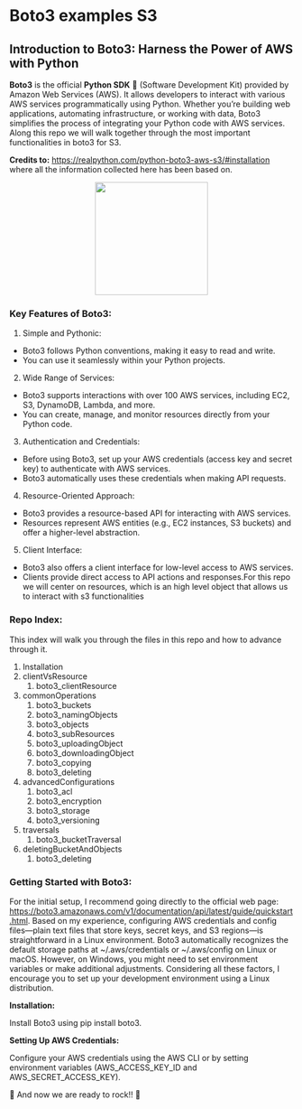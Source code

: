 # Boto3 examples S3

## Introduction to Boto3: Harness the Power of AWS with Python

**Boto3** is the official **Python SDK** 🐍 (Software Development Kit) provided by Amazon Web Services (AWS). It allows developers to interact with various AWS services programmatically using Python. Whether you’re building web applications, automating infrastructure, or working with data, Boto3 simplifies the process of integrating your Python code with AWS services. Along this repo we will walk together through the most important functionalities in boto3 for S3.

**Credits to:** https://realpython.com/python-boto3-aws-s3/#installation where all the information collected here has been based on.

<p align="center">
<img src="https://cdn.romexsoft.com/wp-content/uploads/2019/09/aws-s3-icon.svg" width="200" height="200" />
</p>

### Key Features of Boto3:
1. Simple and Pythonic:
- Boto3 follows Python conventions, making it easy to read and write.
- You can use it seamlessly within your Python projects.
2. Wide Range of Services:
- Boto3 supports interactions with over 100 AWS services, including EC2, S3, DynamoDB, Lambda, and more.
- You can create, manage, and monitor resources directly from your Python code.
3. Authentication and Credentials:
- Before using Boto3, set up your AWS credentials (access key and secret key) to authenticate with AWS services.
- Boto3 automatically uses these credentials when making API requests.
4. Resource-Oriented Approach:
- Boto3 provides a resource-based API for interacting with AWS services.
- Resources represent AWS entities (e.g., EC2 instances, S3 buckets) and offer a higher-level abstraction.
5. Client Interface:
- Boto3 also offers a client interface for low-level access to AWS services.
- Clients provide direct access to API actions and responses.For this repo we will center on resources, which is an high level object that allows us to interact with s3 functionalities

### Repo Index:

This index will walk you through the files in this repo and how to advance through it.

1. Installation
2. clientVsResource
   1. boto3_clientResource
3. commonOperations
   1. boto3_buckets
   2. boto3_namingObjects
   3. boto3_objects
   4. boto3_subResources
   5. boto3_uploadingObject
   6. boto3_downloadingObject
   7. boto3_copying
   8. boto3_deleting
4. advancedConfigurations
   1. boto3_acl
   2. boto3_encryption
   3. boto3_storage
   4. boto3_versioning
5. traversals
   1. boto3_bucketTraversal
6. deletingBucketAndObjects
   1. boto3_deleting

### Getting Started with Boto3:

For the initial setup, I recommend going directly to the official web page: https://boto3.amazonaws.com/v1/documentation/api/latest/guide/quickstart.html. Based on my experience, configuring AWS credentials and config files—plain text files that store keys, secret keys, and S3 regions—is straightforward in a Linux environment. Boto3 automatically recognizes the default storage paths at ~/.aws/credentials or ~/.aws/config on Linux or macOS. However, on Windows, you might need to set environment variables or make additional adjustments. Considering all these factors, I encourage you to set up your development environment using a Linux distribution. 

**Installation:**

Install Boto3 using pip install boto3.

**Setting Up AWS Credentials:**

Configure your AWS credentials using the AWS CLI or by setting environment variables (AWS_ACCESS_KEY_ID and AWS_SECRET_ACCESS_KEY).

🚀 And now we are ready to rock!! 🚀


